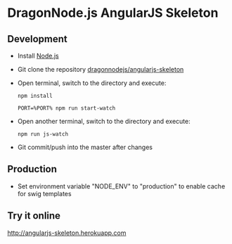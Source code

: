 # DragonNode.js AngularJS Skeleton

## Development
- Install [Node.js](http://nodejs.org/)
- Git clone the repository [dragonnodejs/angularjs-skeleton](https://github.com/dragonnodejs/angularjs-skeleton.git)
- Open terminal, switch to the directory and execute:

    ```npm install```

    ```PORT=%PORT% npm run start-watch```

- Open another terminal, switch to the directory and execute:

    ```npm run js-watch```

- Git commit/push into the master after changes

## Production
- Set environment variable "NODE_ENV" to "production" to enable cache for swig templates

## Try it online
http://angularjs-skeleton.herokuapp.com
